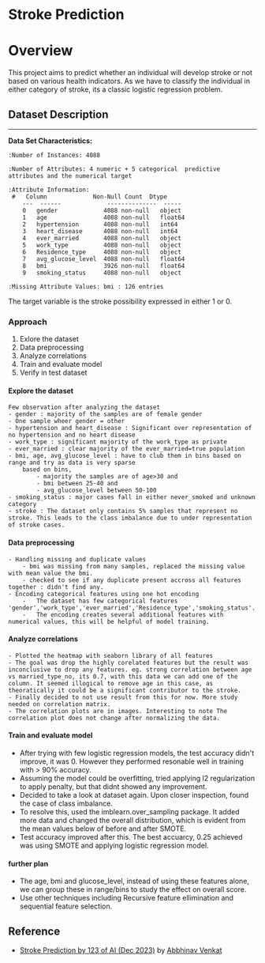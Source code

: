 # Stroke Prediction

# Overview
This project aims to predict whether an individual will develop stroke or not based on various health indicators. 
As we have to classify the individual in either category of stroke, its a classic logistic regression problem.


## Dataset Description
--------------------------

**Data Set Characteristics:**

    :Number of Instances: 4088

    :Number of Attributes: 4 numeric + 5 categorical  predictive attributes and the numerical target

    :Attribute Information:
     #   Column             Non-Null Count  Dtype  
        ---  ------             --------------  -----  
        0   gender             4088 non-null   object 
        1   age                4088 non-null   float64
        2   hypertension       4088 non-null   int64  
        3   heart_disease      4088 non-null   int64  
        4   ever_married       4088 non-null   object 
        5   work_type          4088 non-null   object 
        6   Residence_type     4088 non-null   object 
        7   avg_glucose_level  4088 non-null   float64
        8   bmi                3926 non-null   float64
        9   smoking_status     4088 non-null   object 

    :Missing Attribute Values: bmi : 126 entries

The target variable is the stroke possibility expressed in either 1 or 0.


### Approach
1. Exlore the dataset 
3. Data preprocessing 
4. Analyze correlations
5. Train and evaluate model 
6. Verify in test dataset


#### Explore the dataset 
    Few observation after analyzing the dataset
    - gender : majority of the samples are of female gender
    - One sample wheer gender = other
    - hypertension and heart_disease : Significant over representation of no hypertension and no heart disease 
    - work_type : significant majority of the work_type as private
    - ever_married : clear majority of the ever_married=true population
    - bmi, age, avg_glucose_level : have to club them in bins based on range and try as data is very sparse
        based on bins,
            - majority the samples are of age>30 and
            - bmi between 25-40 and
            - avg_glucose_level between 50-100
    - smoking_status : major cases fall in either never_smoked and unknown category
    - stroke : The dataset only contains 5% samples that represent no stroke. This leads to the class imbalance due to under representation of stroke cases.

#### Data preprocessing 
    - Handling missing and duplicate values
        - bmi was missing from many samples, replaced the missing value with mean value the bmi. 
        - checked to see if any duplicate present accross all features together : didn't find any.
    - Encoding categorical features using one hot encoding
        -   The dataset has few categorical features 'gender','work_type','ever_married','Residence_type','smoking_status'. 
        -   The encoding creates several additional features with numerical values, this will be helpful of model training.   

#### Analyze correlations 
    - Plotted the heatmap with seaborn library of all features 
    - The goal was drop the highly corelated features but the result was inconclusive to drop any features. eg. strong correlation between age vs married_type_no, its 0.7, with this data we can add one of the column. It seemed illogical to remove age in this case, as theoratically it could be a significant contributor to the stroke. 
    - Finally decided to not use result from this for now. More study needed on correlation matrix.  
    - The correlation plots are in images. Interesting to note The correlation plot does not change after normalizing the data. 

#### Train and evaluate model 
  - After trying with few logistic regression models, the test accuracy didn't improve, it was 0. However they performed resonable well in training with > 90% accuracy. 
  - Assuming the model could be overfitting, tried applying l2 regularization to apply penalty, but that didnt showed any improvement. 
  - Decided to take a look at dataset again. Upon closer inspection, found the case of class imbalance.  
  - To resolve this, used the imblearn.over_sampling package. It added more data and changed the overall distribution, which is evident from the mean values below of before and after SMOTE. 
  - Test accuracy improved after this. The best accuarcy, 0.25 achieved was using SMOTE and applying logistic regression model.
  
#### further plan
 -  The age, bmi and glucose_level, instead of using these features alone, we can group these in range/bins to study the effect on overall score.
 - Use other techniques including Recursive feature ellimination and sequential feature selection.

  





## Reference
- [Stroke Prediction by 123 of AI (Dec 2023)](https://kaggle.com/competitions/stroke-prediction-by-123-of-ai-dec-2023) by [Abbhinav Venkat](https://www.kaggle.com/abbhinavvenkat)
